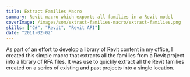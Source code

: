 ```yaml
---
title: Extract Families Macro
summary: Revit macro which exports all families in a Revit model
coverImage: /images/som/extract-families-macro/extract-families.png
skills: ["C#", "Revit", "Revit API"]
date: "2011-02-02"
---
```


As part of an effort to develop a library of Revit content in my office, I created this simple macro that extracts all the families from a Revit project into a library of RFA files. It was use to quickly extract all the Revit families created on a series of existing and past projects into a single location.
